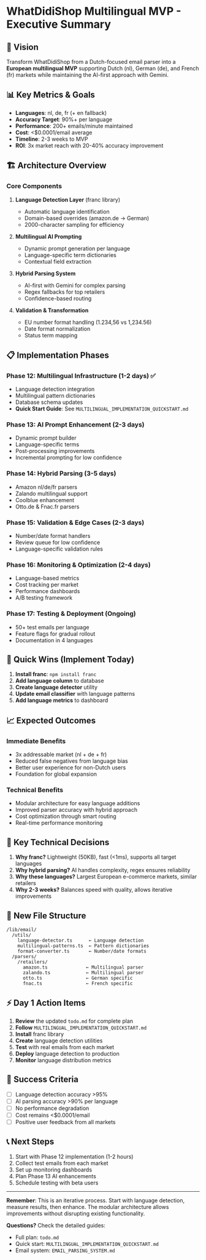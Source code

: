 # WhatDidiShop Multilingual MVP - Executive Summary

## 🎯 Vision
Transform WhatDidiShop from a Dutch-focused email parser into a **European multilingual MVP** supporting Dutch (nl), German (de), and French (fr) markets while maintaining the AI-first approach with Gemini.

## 📊 Key Metrics & Goals
- **Languages**: nl, de, fr (+ en fallback)
- **Accuracy Target**: 90%+ per language
- **Performance**: 200+ emails/minute maintained
- **Cost**: <$0.0001/email average
- **Timeline**: 2-3 weeks to MVP
- **ROI**: 3x market reach with 20-40% accuracy improvement

## 🏗️ Architecture Overview

### Core Components
1. **Language Detection Layer** (franc library)
   - Automatic language identification
   - Domain-based overrides (amazon.de → German)
   - 2000-character sampling for efficiency

2. **Multilingual AI Prompting**
   - Dynamic prompt generation per language
   - Language-specific term dictionaries
   - Contextual field extraction

3. **Hybrid Parsing System**
   - AI-first with Gemini for complex parsing
   - Regex fallbacks for top retailers
   - Confidence-based routing

4. **Validation & Transformation**
   - EU number format handling (1.234,56 vs 1,234.56)
   - Date format normalization
   - Status term mapping

## 📋 Implementation Phases

### Phase 12: Multilingual Infrastructure (1-2 days) ✅
- Language detection integration
- Multilingual pattern dictionaries
- Database schema updates
- **Quick Start Guide**: See `MULTILINGUAL_IMPLEMENTATION_QUICKSTART.md`

### Phase 13: AI Prompt Enhancement (2-3 days)
- Dynamic prompt builder
- Language-specific terms
- Post-processing improvements
- Incremental prompting for low confidence

### Phase 14: Hybrid Parsing (3-5 days)
- Amazon nl/de/fr parsers
- Zalando multilingual support
- Coolblue enhancement
- Otto.de & Fnac.fr parsers

### Phase 15: Validation & Edge Cases (2-3 days)
- Number/date format handlers
- Review queue for low confidence
- Language-specific validation rules

### Phase 16: Monitoring & Optimization (2-4 days)
- Language-based metrics
- Cost tracking per market
- Performance dashboards
- A/B testing framework

### Phase 17: Testing & Deployment (Ongoing)
- 50+ test emails per language
- Feature flags for gradual rollout
- Documentation in 4 languages

## 🚀 Quick Wins (Implement Today)

1. **Install franc**: `npm install franc`
2. **Add language column** to database
3. **Create language detector** utility
4. **Update email classifier** with language patterns
5. **Add language metrics** to dashboard

## 📈 Expected Outcomes

### Immediate Benefits
- 3x addressable market (nl + de + fr)
- Reduced false negatives from language bias
- Better user experience for non-Dutch users
- Foundation for global expansion

### Technical Benefits
- Modular architecture for easy language additions
- Improved parser accuracy with hybrid approach
- Cost optimization through smart routing
- Real-time performance monitoring

## 🔧 Key Technical Decisions

1. **Why franc?** Lightweight (50KB), fast (<1ms), supports all target languages
2. **Why hybrid parsing?** AI handles complexity, regex ensures reliability
3. **Why these languages?** Largest European e-commerce markets, similar retailers
4. **Why 2-3 weeks?** Balances speed with quality, allows iterative improvements

## 📁 New File Structure
```
/lib/email/
  /utils/
    language-detector.ts      ← Language detection
    multilingual-patterns.ts  ← Pattern dictionaries
    format-converter.ts       ← Number/date formats
  /parsers/
    /retailers/
      amazon.ts              ← Multilingual parser
      zalando.ts             ← Multilingual parser
      otto.ts                ← German specific
      fnac.ts                ← French specific
```

## ⚡ Day 1 Action Items

1. **Review** the updated `todo.md` for complete plan
2. **Follow** `MULTILINGUAL_IMPLEMENTATION_QUICKSTART.md` 
3. **Install** franc library
4. **Create** language detection utilities
5. **Test** with real emails from each market
6. **Deploy** language detection to production
7. **Monitor** language distribution metrics

## 🎯 Success Criteria

- [ ] Language detection accuracy >95%
- [ ] AI parsing accuracy >90% per language
- [ ] No performance degradation
- [ ] Cost remains <$0.0001/email
- [ ] Positive user feedback from all markets

## 📞 Next Steps

1. Start with Phase 12 implementation (1-2 hours)
2. Collect test emails from each market
3. Set up monitoring dashboards
4. Plan Phase 13 AI enhancements
5. Schedule testing with beta users

---

**Remember**: This is an iterative process. Start with language detection, measure results, then enhance. The modular architecture allows improvements without disrupting existing functionality.

**Questions?** Check the detailed guides:
- Full plan: `todo.md`
- Quick start: `MULTILINGUAL_IMPLEMENTATION_QUICKSTART.md`
- Email system: `EMAIL_PARSING_SYSTEM.md`